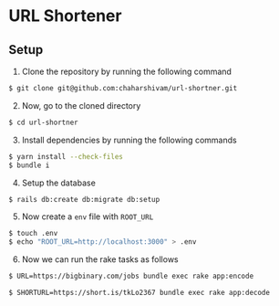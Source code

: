 # URL Shortener

## Setup

1. Clone the repository by running the following command

```sh
$ git clone git@github.com:chaharshivam/url-shortner.git
```

2. Now, go to the cloned directory
```sh
$ cd url-shortner
```

3. Install dependencies by running the following commands
```sh
$ yarn install --check-files
$ bundle i
```

4. Setup the database
```sh
$ rails db:create db:migrate db:setup
```

5. Now create a `env` file with `ROOT_URL`
```sh
$ touch .env
$ echo "ROOT_URL=http://localhost:3000" > .env
```

6. Now we can run the rake tasks as follows
```sh
$ URL=https://bigbinary.com/jobs bundle exec rake app:encode

$ SHORTURL=https://short.is/tkLo2367 bundle exec rake app:decode 
```